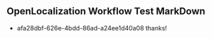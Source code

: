 ## OpenLocalization Workflow Test MarkDown
* afa28dbf-626e-4bdd-86ad-a24ee1d40a08 thanks!

<!--HONumber=Aug16_HO3-->


